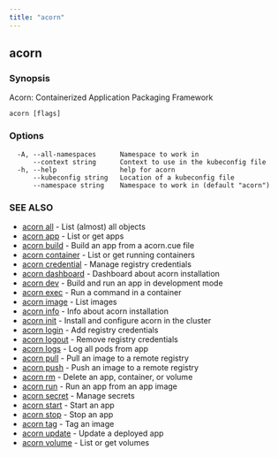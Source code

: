 ```yaml
---
title: "acorn"
---
```

## acorn



### Synopsis

Acorn: Containerized Application Packaging Framework

```
acorn [flags]
```

### Options

```
  -A, --all-namespaces      Namespace to work in
      --context string      Context to use in the kubeconfig file
  -h, --help                help for acorn
      --kubeconfig string   Location of a kubeconfig file
      --namespace string    Namespace to work in (default "acorn")
```

### SEE ALSO

* [acorn all](acorn_all.md)	 - List (almost) all objects
* [acorn app](acorn_app.md)	 - List or get apps
* [acorn build](acorn_build.md)	 - Build an app from a acorn.cue file
* [acorn container](acorn_container.md)	 - List or get running containers
* [acorn credential](acorn_credential.md)	 - Manage registry credentials
* [acorn dashboard](acorn_dashboard.md)	 - Dashboard about acorn installation
* [acorn dev](acorn_dev.md)	 - Build and run an app in development mode
* [acorn exec](acorn_exec.md)	 - Run a command in a container
* [acorn image](acorn_image.md)	 - List images
* [acorn info](acorn_info.md)	 - Info about acorn installation
* [acorn init](acorn_init.md)	 - Install and configure acorn in the cluster
* [acorn login](acorn_login.md)	 - Add registry credentials
* [acorn logout](acorn_logout.md)	 - Remove registry credentials
* [acorn logs](acorn_logs.md)	 - Log all pods from app
* [acorn pull](acorn_pull.md)	 - Pull an image to a remote registry
* [acorn push](acorn_push.md)	 - Push an image to a remote registry
* [acorn rm](acorn_rm.md)	 - Delete an app, container, or volume
* [acorn run](acorn_run.md)	 - Run an app from an app image
* [acorn secret](acorn_secret.md)	 - Manage secrets
* [acorn start](acorn_start.md)	 - Start an app
* [acorn stop](acorn_stop.md)	 - Stop an app
* [acorn tag](acorn_tag.md)	 - Tag an image
* [acorn update](acorn_update.md)	 - Update a deployed app
* [acorn volume](acorn_volume.md)	 - List or get volumes

